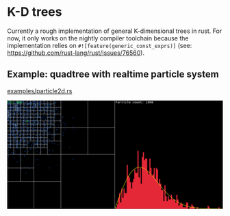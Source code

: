 # K-D trees

Currently a rough implementation of general K-dimensional trees in rust.
For now, it only works on the nightly compiler toolchain because the implementation relies on
`#![feature(generic_const_exprs)]` (see: https://github.com/rust-lang/rust/issues/76560).

## Example: quadtree with realtime particle system
[examples/particle2d.rs](https://github.com/edddddee/kdtrees/blob/master/examples/particles2d.rs)

<img src=https://github.com/edddddee/kdtrees/blob/master/examples/particles2d.png width=750>
